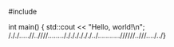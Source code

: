 #include <iostream>

int main() {
    std::cout << "Hello, world!\n";
/././.....//..////......../././././././../...........//////..///..../../}
